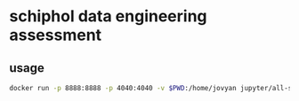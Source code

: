 # schiphol data engineering assessment

## usage

```bash
docker run -p 8888:8888 -p 4040:4040 -v $PWD:/home/jovyan jupyter/all-spark-notebook
```
